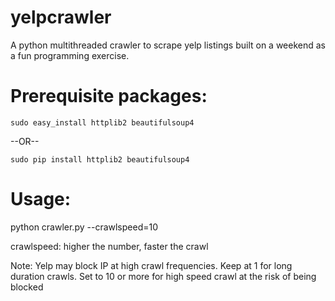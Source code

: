 yelpcrawler
===========

A python multithreaded crawler to scrape yelp listings built on a weekend as a fun programming exercise.

Prerequisite packages:
=============

    sudo easy_install httplib2 beautifulsoup4

--OR--

    sudo pip install httplib2 beautifulsoup4

Usage:
=======
python crawler.py --crawlspeed=10

crawlspeed: higher the number, faster the crawl

Note: Yelp may block IP at high crawl frequencies. 
      Keep at 1 for long duration crawls.
      Set to 10 or more for high speed crawl at the risk of being blocked
